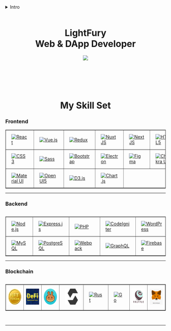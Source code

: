 <details><summary> Intro </summary>

### <div align="center">I'm a full-time full-stack freelance developer 👨‍💻 working remotely since 2016 🚀</div>  

  - 😎 Interested in contributing expertise in web, unity and blockchain development
  - 👯 I hope someday collaborate with on Innovative Projects
  - 👨‍💻 Enjoy contributing to Open Source Projects and eager to learn new technologies.
  - 📚 Love reading books on personal development & financial literacy.
  - ⚡ Quotes: What you do today can improve all of your tomorrows.
    
</details>  

<br/>  

<div align="center" dir="auto">
  <h1 align="center" dir="auto">
          LightFury<br>
      Web &amp DApp Developer
  </h1>  


![](./asserts/lightfury.gif)


</div>





<br/>

<br/>

<br/>

<br/>

###  <h1 align="center"> My Skill Set </h1>


### Frontend  
<table border="1" align="center">
  <tr>
    <td>
      <a href="https://reactjs.org/" target="_blank">
        <img style="margin: 10px" src="https://profilinator.rishav.dev/skills-assets/react-original-wordmark.svg" alt="React" height="50" /></a> 
    </td>  
    <td>
      <a href="https://vuejs.org/" target="_blank">
        <img style="margin: 10px" src="https://profilinator.rishav.dev/skills-assets/vuejs-original-wordmark.svg" alt="Vue.js" height="50" /></a> 
    </td>  
    <td>
      <a href="https://redux.js.org/" target="_blank">
        <img style="margin: 10px" src="https://profilinator.rishav.dev/skills-assets/redux-original.svg" alt="Redux" height="50" /></a> 
    </td>  
    <td>
      <a href="https://nuxtjs.org/" target="_blank">
        <img style="margin: 10px" src="https://profilinator.rishav.dev/skills-assets/nuxt.png" alt="Nuxt JS" height="50" /></a> 
    </td>  
    <td>
      <a href="https://nextjs.org/" target="_blank">
        <img style="margin: 10px" src="https://profilinator.rishav.dev/skills-assets/nextjs.png" alt="NextJS" height="50" /></a> 
    </td>  
    <td>
      <a href="https://en.wikipedia.org/wiki/HTML5" target="_blank">
        <img style="margin: 10px" src="https://profilinator.rishav.dev/skills-assets/html5-original-wordmark.svg" alt="HTML5" height="50" /></a> 
    </td>  
    <td>
      <a href="https://www.javascript.com/" target="_blank">
        <img style="margin: 10px" src="https://profilinator.rishav.dev/skills-assets/javascript-original.svg" alt="JavaScript" height="50" /></a> 
    </td>  
    <td>
      <a href="https://www.typescriptlang.org/" target="_blank">
        <img style="margin: 10px" src="https://profilinator.rishav.dev/skills-assets/typescript-original.svg" alt="TypeScript" height="50" /></a> 
    </td>
  </tr>
  <tr>
    <td>
      <a href="https://www.w3schools.com/css/" target="_blank">
        <img style="margin: 10px" src="https://profilinator.rishav.dev/skills-assets/css3-original-wordmark.svg" alt="CSS3" height="50" /></a>
    </td>  
    <td>
      <a href="https://sass-lang.com/" target="_blank">
        <img style="margin: 10px" src="https://profilinator.rishav.dev/skills-assets/sass-original.svg" alt="Sass" height="50" /></a> 
    </td>
    <td>
      <a href="https://getbootstrap.com/docs/3.4/javascript/" target="_blank">
        <img style="margin: 10px" src="https://profilinator.rishav.dev/skills-assets/bootstrap-plain.svg" alt="Bootstrap" height="50" /></a> 
    </td>  
    <td>
      <a href="https://www.electronjs.org/" target="_blank">
        <img style="margin: 10px" src="https://profilinator.rishav.dev/skills-assets/electron-original.svg" alt="Electron" height="50" /></a> 
    </td>  
    <td>
      <a href="https://www.figma.com/" target="_blank">
        <img style="margin: 10px" src="https://profilinator.rishav.dev/skills-assets/figma-icon.svg" alt="Figma" height="50" /></a> 
    </td>  
    <td>
      <a href="https://chakra-ui.com/" target="_blank">
        <img style="margin: 10px" src="https://profilinator.rishav.dev/skills-assets/chakraui.png" alt="Chakra UI" height="50" /></a> 
    </td>  
    <td>
      <a href="https://www.windicss.org/" target="_blank">
        <img style="margin: 10px" src="https://profilinator.rishav.dev/skills-assets/windicss.svg" alt="Windi CSS" height="50" /></a> 
    </td>  
    <td>
      <a href="https://www.tailwindcss.com/" target="_blank">
        <img style="margin: 10px" src="https://profilinator.rishav.dev/skills-assets/tailwindcss.svg" alt="Tailwind CSS" height="50" /></a> 
    </td>
  </tr>
  <tr>
    <td>
      <a href="https://mui.com/" target="_blank">
        <img style="margin: 10px" src="https://profilinator.rishav.dev/skills-assets/mui.png" alt="Material UI" height="50" /></a>
    </td>  
    <td>
      <a href="https://www.openui5.org/" target="_blank">
        <img style="margin: 10px" src="https://profilinator.rishav.dev/skills-assets/openui5.svg" alt="OpenUI5" height="50" /></a>
    </td>  
    <td>
      <a href="https://d3js.org/" target="_blank">
        <img style="margin: 10px" src="https://profilinator.rishav.dev/skills-assets/d3js-original.svg" alt="D3.js" height="50" /></a> </td>  
    <td>
      <a href="https://www.chartjs.org/" target="_blank">
        <img style="margin: 10px" src="https://profilinator.rishav.dev/skills-assets/logo-title.svg" alt="Chart.js" height="50" /></a> 
    </td>  
  </tr>
<table>

----

### Backend  
<table border="1" align="center">
<tr>  
  <td>
    <a href="https://nodejs.org/" target="_blank">
      <img style="margin: 10px" src="https://profilinator.rishav.dev/skills-assets/nodejs-original-wordmark.svg" alt="Node.js" height="50" />
    </a> 
  </td>
  <td>
    <a href="https://expressjs.com/" target="_blank">
      <img style="margin: 10px" src="https://profilinator.rishav.dev/skills-assets/express-original-wordmark.svg" alt="Express.js" height="50" />
    </a>
  </td>
  <td>
    <a href="https://www.php.net/" target="_blank">
      <img style="margin: 10px" src="https://profilinator.rishav.dev/skills-assets/php-original.svg" alt="PHP" height="50" />
    </a>  
  </td>
  <td>
    <a href="https://codeigniter.com/" target="_blank">
      <img style="margin: 10px" src="https://profilinator.rishav.dev/skills-assets/codeigniter.svg" alt="CodeIgniter" height="50" />
    </a> 
  </td> 
  <td>
    <a href="https://wordpress.com/" target="_blank">
      <img style="margin: 10px" src="https://profilinator.rishav.dev/skills-assets/wordpress.png" alt="WordPress" height="50" />
    </a>  
  </td>
  <td>
    <a href="https://www.mongodb.com/" target="_blank">
      <img style="margin: 10px" src="https://profilinator.rishav.dev/skills-assets/mongodb-original-wordmark.svg" alt="MongoDB" height="50" />
    </a>  
  </td>
  <td>
    <a href="https://www.nginx.com/" target="_blank">
      <img style="margin: 10px" src="https://profilinator.rishav.dev/skills-assets/nginx-original.svg" alt="Nginx" height="50" />
    </a>  
  </td>
  <td>
    <a href="https://www.gnu.org/software/bash/" target="_blank">
      <img style="margin: 10px" src="https://profilinator.rishav.dev/skills-assets/gnu_bash-icon.svg" alt="Bash" height="50" />
    </a>
  </td>
</tr>
<tr>
  <td>
    <a href="https://www.mysql.com/" target="_blank">
      <img style="margin: 10px" src="https://profilinator.rishav.dev/skills-assets/mysql-original-wordmark.svg" alt="MySQL" height="50" />
    </a>  
  <td>
    <a href="https://www.postgresql.org/" target="_blank">
      <img style="margin: 10px" src="https://profilinator.rishav.dev/skills-assets/postgresql-original-wordmark.svg" alt="PostgreSQL" height="50" />
    </a>  
  <td>
    <a href="https://webpack.js.org/" target="_blank">
      <img style="margin: 10px" src="https://profilinator.rishav.dev/skills-assets/webpack-original.svg" alt="Webpack" height="50" />
    </a>  
  <td>
    <a href="https://graphql.org/" target="_blank">
      <img style="margin: 10px" src="https://profilinator.rishav.dev/skills-assets/graphql.png" alt="GraphQL" height="50" />
    </a>  
  <td>
    <a href="https://firebase.google.com/" target="_blank">
      <img style="margin: 10px" src="https://profilinator.rishav.dev/skills-assets/firebase.png" alt="Firebase" height="50" />
    </a>  
  <td>
    <a href="https://mariadb.org/" target="_blank">
      <img style="margin: 10px" src="https://profilinator.rishav.dev/skills-assets/mariadb.png" alt="Maria DB" height="50" />
    </a>  
  <td>
    <a href="https://aws.amazon.com/" target="_blank">
      <img style="margin: 10px" src="https://profilinator.rishav.dev/skills-assets/amazonwebservices-original-wordmark.svg" alt="AWS" height="50" />
    </a>  
</tr>
<table>

----

### Blockchain  
<table border="1" align="center">
  <tr>
    <td>
      <a href="https://opensea.io/" target="_blank">
        <img src="https://github.com/kroim/profile/blob/master/icons/icon_nft.png?raw=true" height="50" >
      </a> 
    </td>
    <td>
      <a href="https://defipulse.com/" target="_blank">
        <img src="https://github.com/kroim/profile/blob/master/icons/icon_defi.png?raw=true" height="50" >
      </a> 
    </td>
    <td>
      <a href="https://pancakeswap.finance/" target="_blank">
        <img src="https://github.com/kroim/profile/blob/master/icons/icon_pancake.png?raw=true" height="50" >
      </a> 
    </td>
    <td>
      <a href="https://soliditylang.org/" target="_blank">
        <img style="margin: 10px" src="https://github.com/devicons/devicon/raw/master/icons/solidity/solidity-plain.svg" alt="solidity" height="50" />
      </a>
    </td>
    <td>
      <a href="https://www.rust-lang.org/" target="_blank">
        <img style="margin: 10px" src="https://profilinator.rishav.dev/skills-assets/rust-plain.svg" alt="Rust" height="50" />
      </a> 
    </td>
    <td>
      <a href="https://go.dev/" target="_blank">
        <img style="margin: 10px" src="https://profilinator.rishav.dev/skills-assets/go-original.svg" alt="Go" height="50" />
      </a>
    </td>
    <td>
      <a href="https://trufflesuite.com/" target="_blank">
        <img src="https://github.com/kroim/profile/blob/master/icons/icon_truffle.png?raw=true" height="50" >
      </a>
    </td>
    <td>
      <a href="https://metamask.io/" target="_blank">
        <img src="https://github.com/kroim/profile/blob/master/icons/icon_metamask.png?raw=true" height="50" >
      </a>
    </td>
  </tr>
  </table>
</div>

<br/>  

----
